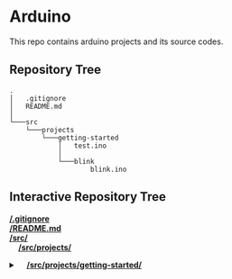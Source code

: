 # Arduino
This repo contains arduino projects and its source codes.
## Repository Tree
    .
    │   .gitignore
    │   README.md
    │
    └───src
        └───projects
            └───getting-started
                │   test.ino
                │
                └───blink
                        blink.ino
## Interactive Repository Tree
**[/.gitignore](.gitignore)**  
**[/README.md](README.md)**  
**[/src/](/src)**  
&nbsp;&nbsp;&nbsp;&nbsp;**[/src/projects/](/src/projects)**<details><summary>&nbsp;&nbsp;&nbsp;&nbsp;**[/src/projects/getting-started/](/src/projects/getting-started)**</summary>
&nbsp;&nbsp;&nbsp;&nbsp;&nbsp;&nbsp;&nbsp;&nbsp;&nbsp;&nbsp;&nbsp;&nbsp;**[test.ino](/src/projects/getting-started/test.ino)**  
&nbsp;&nbsp;&nbsp;&nbsp;&nbsp;&nbsp;&nbsp;&nbsp;&nbsp;&nbsp;&nbsp;&nbsp;<details><summary>&nbsp;&nbsp;&nbsp;&nbsp;&nbsp;&nbsp;&nbsp;&nbsp;&nbsp;&nbsp;&nbsp;&nbsp;**[/src/projects/getting-started/blink/](/src/projects/getting-started/blink)**</summary>
&nbsp;&nbsp;&nbsp;&nbsp;&nbsp;&nbsp;&nbsp;&nbsp;&nbsp;&nbsp;&nbsp;&nbsp;&nbsp;&nbsp;&nbsp;&nbsp;&nbsp;&nbsp;&nbsp;&nbsp;**[blink.ino](/src/projects/getting-started/blink/blink.ino)**
</details>
</details>

<!--&nbsp;<details><summary>&nbsp;&nbsp;&nbsp;&nbsp;&nbsp;&nbsp;&nbsp;&nbsp;&nbsp;&nbsp;&nbsp;&nbsp;**[/src/projects/getting-started/blink/](/src/projects/getting-started/blink)**</summary>
&nbsp;&nbsp;&nbsp;&nbsp;&nbsp;&nbsp;&nbsp;&nbsp;&nbsp;&nbsp;&nbsp;&nbsp;&nbsp;&nbsp;&nbsp;&nbsp;&nbsp;&nbsp;&nbsp;&nbsp;**[blink.ino](/src/projects/getting-started/blink/blink.ino)**
</details>-->